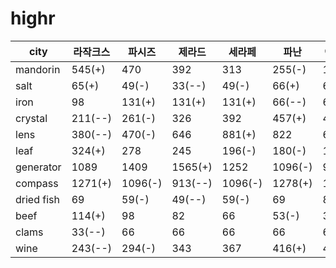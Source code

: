 # highr

| city       | 라작크스 | 파시즈 | 제라드  | 세라페  |  파난 |  어시워드 |   |   |   |
|------------|--------|-------|------|---|---|---|---|---|---|
| mandorin   |  545(+) | 470   | 392  | 313  | 255(-)  | 171(--)  |   |   |   |
| salt       |  65(+) |49(-)    | 33(--)   |  49(-) | 66(+) | 65(+)   |   |   |   |
| iron       |  98 |131(+)    | 131(+)  | 131(+)  | 66(--)  | 65(+)  |   |   |   |
| crystal    |  211(--) | 261(-)    | 326  | 392  |  457(+) | 454(+)  |   |   |   |
| lens       |  380(--) | 470(-)    | 646  | 881(+)  |  822 | 642  |   |   |   |
| leaf       |  324(+) | 278    | 245  | 196(-) |  180(-) | 146(--)  |   |   |   |
| generator  |  1089 |1409   | 1565(+) | 1252  | 1096(-)  | 934(--)  |   |   |   |
| compass    |  1271(+) |1096(-)   | 913(--) |  1096(-) |  1278(+) | 1271(+)  |   |   |   |
| dried fish |  69 |59(-)    | 49(--)   |  59(-) | 69  | 83(+)  |   |   |   |
| beef       |  114(+) |98   | 82   |  66 | 53(-)  | 36(--)  |   |   |   |
| clams      |  33(--) |66     | 66   | 66  | 66  |  66 |   |   |   |
| wine       |  243(--) |294(-)    | 343  | 367  | 416(+)  | 438(+)  |   |   |   |
